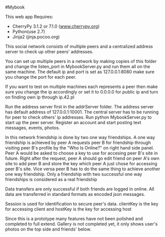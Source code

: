 #Mybook

This web app Requires:  

- CherryPy 3.1.2 or 7.1.0 (www.cherrypy.org)
- Python(use 2.7)                         
- Jinja2   (jinja.pocoo.org)

This social network consists of multiple peers and a centralized address
server to check up other peers' addresses.

You can set up multiple peers in a network by making copies of this folder and 
change the listen_port in MybookServer.py and run them all on the same machine. 
The default ip and port is set as 127.0.0.1:8080 make sure you change the port
for each peer.

If you want to test on multiple machines each represents a peer then make sure
you change the ip accordingly or set it to 0.0.0.0 for public ip and turn on
finding own ip through ip.42.pl

Run the address server first in the addrServer folder. The address server
has default address of 127.0.0.1:10001. The central server has to be running
for peer to check others' ip addresses. Run python MybookServer.py to start 
up the peer server. Register an account and start posting text messages, 
events, photos.

In this network friendship is done by two one way friendships. A one way
friendship is achieved by peer A requests peer B for friendship through
visiting peer B's profile by the "Who Is Online?" on right hand side panel.
Peer A would be asked to choose a key to use for accesing peer B's site in
future. Right after the request, peer A should go edit friend on peer A's own
site to add peer B and store the key which peer A just chose for accessing
peer B's site. Vice versa peer B has to do the same thing to achieve another one way
friendship. Only a friendship with two successful one way friendships is
considered as a real friendship

Data transfers are only successful if both friends are logged in online. All
data are transferred in standard formats as encoded json messages.

Session is used for identification to secure peer's data. clientKey is the key
for accessing client and hostKey is the key for accessing host

Since this is a prototype many features have not been polished and completed
to full extend. Gallery is not completed yet, it only shows user's photos on
the top side and friends' below.
